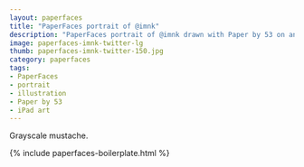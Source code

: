 ```yaml
---
layout: paperfaces
title: "PaperFaces portrait of @imnk"
description: "PaperFaces portrait of @imnk drawn with Paper by 53 on an iPad."
image: paperfaces-imnk-twitter-lg
thumb: paperfaces-imnk-twitter-150.jpg
category: paperfaces
tags: 
- PaperFaces
- portrait
- illustration
- Paper by 53
- iPad art
---
```


Grayscale mustache.

{% include paperfaces-boilerplate.html %}